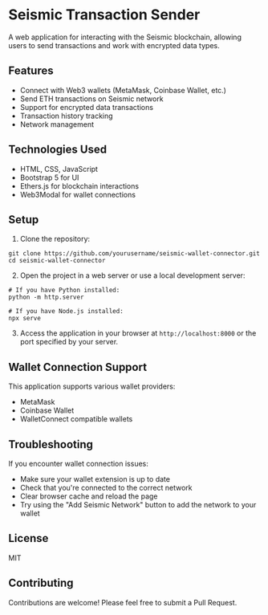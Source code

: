 # Seismic Transaction Sender

A web application for interacting with the Seismic blockchain, allowing users to send transactions and work with encrypted data types.

## Features

- Connect with Web3 wallets (MetaMask, Coinbase Wallet, etc.)
- Send ETH transactions on Seismic network
- Support for encrypted data transactions
- Transaction history tracking
- Network management

## Technologies Used

- HTML, CSS, JavaScript
- Bootstrap 5 for UI
- Ethers.js for blockchain interactions
- Web3Modal for wallet connections

## Setup

1. Clone the repository:
```
git clone https://github.com/yourusername/seismic-wallet-connector.git
cd seismic-wallet-connector
```

2. Open the project in a web server or use a local development server:
```
# If you have Python installed:
python -m http.server

# If you have Node.js installed:
npx serve
```

3. Access the application in your browser at `http://localhost:8000` or the port specified by your server.

## Wallet Connection Support

This application supports various wallet providers:
- MetaMask
- Coinbase Wallet
- WalletConnect compatible wallets

## Troubleshooting

If you encounter wallet connection issues:
- Make sure your wallet extension is up to date
- Check that you're connected to the correct network
- Clear browser cache and reload the page
- Try using the "Add Seismic Network" button to add the network to your wallet

## License

MIT

## Contributing

Contributions are welcome! Please feel free to submit a Pull Request. 